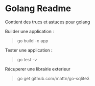 # Golang Readme

Contient des trucs et astuces pour golang

Builder une application : 
> go build -o app

Tester une application : 
> go test -v

Récuperer une librairie exterieur
> go get github.com/mattn/go-sqlite3